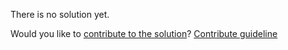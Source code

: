 
There is no solution yet.

Would you like to [contribute to the solution](https://github.com/BFEdev/BFE.dev-solutions/blob/main/question/what-is-array-like-objects-in-javascript_en.md)? [Contribute guideline](https://github.com/BFEdev/BFE.dev-solutions#how-to-contribute)
